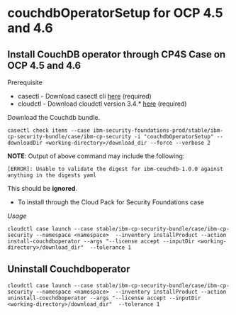 # couchdbOperatorSetup for OCP 4.5 and 4.6

## Install CouchDB operator through CP4S Case on OCP 4.5 and 4.6

Prerequisite

- casectl - Download casectl cli [here](https://github.ibm.com/CloudPakOpenContent/case-spec-cli/releases) (required)
- cloudctl - Download cloudctl version 3.4.* [here](https://github.com/IBM/cloud-pak-cli/releases/) (required)

Download the Couchdb bundle.
```
casectl check items --case ibm-security-foundations-prod/stable/ibm-cp-security-bundle/case/ibm-cp-security -i "couchdbOperatorSetup" --downloadDir <working-directory>/download_dir --force --verbose 2
```
**NOTE**: Output of above command may include the following:
```
[ERROR]: Unable to validate the digest for ibm-couchdb-1.0.0 against anything in the digests yaml
```
This should be **ignored**.

- To install through the Cloud Pack for Security Foundations case 

*Usage* 

```
cloudctl case launch --case stable/ibm-cp-security-bundle/case/ibm-cp-security --namespace <namespace>  --inventory installProduct --action install-couchdboperator --args "--license accept --inputDir <working-directory>/download_dir"  --tolerance 1
```
## Uninstall Couchdboperator

```
cloudctl case launch --case stable/ibm-cp-security-bundle/case/ibm-cp-security --namespace <namespace>  --inventory installProduct --action uninstall-couchdboperator --args "--license accept --inputDir <working-directory>/download_dir"  --tolerance 1
```


